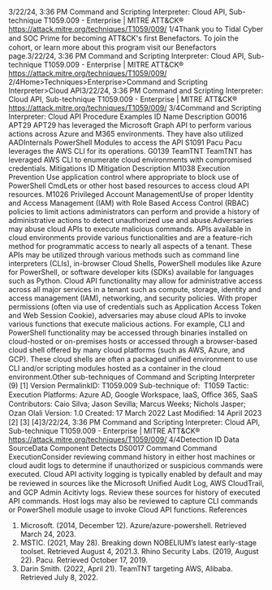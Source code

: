 3/22/24, 3:36 PM Command and Scripting Interpreter: Cloud API, Sub-technique T1059.009 - Enterprise | MITRE ATT&CK®
https://attack.mitre.org/techniques/T1059/009/ 1/4Thank you to Tidal Cyber and SOC Prime for becoming ATT&CK's ﬁrst Benefactors. To join the cohort, or learn more about this program visit our
Benefactors page.3/22/24, 3:36 PM Command and Scripting Interpreter: Cloud API, Sub-technique T1059.009 - Enterprise | MITRE ATT&CK®
https://attack.mitre.org/techniques/T1059/009/ 2/4Home>Techniques>Enterprise>Command and Scripting Interpreter>Cloud API3/22/24, 3:36 PM Command and Scripting Interpreter: Cloud API, Sub-technique T1059.009 - Enterprise | MITRE ATT&CK®
https://attack.mitre.org/techniques/T1059/009/ 3/4Command and Scripting Interpreter: Cloud API
Procedure Examples
ID Name Description
G0016 APT29 APT29 has leveraged the Microsoft Graph API to perform various actions across Azure and M365 environments.
They have also utilized AADInternals PowerShell Modules to access the API 
S1091 Pacu Pacu leverages the AWS CLI for its operations.
G0139 TeamTNT TeamTNT has leveraged AWS CLI to enumerate cloud environments with compromised credentials.
Mitigations
ID Mitigation Description
M1038 Execution Prevention Use application control where appropriate to block use of PowerShell CmdLets or other host based
resources to access cloud API resources.
M1026 Privileged Account
ManagementUse of proper Identity and Access Management (IAM) with Role Based Access Control (RBAC)
policies to limit actions administrators can perform and provide a history of administrative actions to
detect unauthorized use and abuse.Adversaries may abuse cloud APIs to execute malicious commands. APIs available in cloud environments provide various functionalities
and are a feature-rich method for programmatic access to nearly all aspects of a tenant. These APIs may be utilized through various
methods such as command line interpreters (CLIs), in-browser Cloud Shells, PowerShell modules like Azure for PowerShell, or software
developer kits (SDKs) available for languages such as Python.
Cloud API functionality may allow for administrative access across all major services in a tenant such as compute, storage, identity and
access management (IAM), networking, and security policies.
With proper permissions (often via use of credentials such as Application Access Token and Web Session Cookie), adversaries may abuse
cloud APIs to invoke various functions that execute malicious actions. For example, CLI and PowerShell functionality may be accessed
through binaries installed on cloud-hosted or on-premises hosts or accessed through a browser-based cloud shell offered by many cloud
platforms (such as AWS, Azure, and GCP). These cloud shells are often a packaged uniﬁed environment to use CLI and/or scripting modules
hosted as a container in the cloud environment.Other sub-techniques of Command and Scripting Interpreter (9)
[1]
Version PermalinkID: T1059.009
Sub-technique of:  T1059
 
Tactic: Execution
 
Platforms: Azure AD, Google Workspace, IaaS, Oﬃce 365, SaaS
Contributors: Caio Silva; Jason Sevilla; Marcus Weeks; Nichols Jasper; Ozan Olali
Version: 1.0
Created: 17 March 2022
Last Modiﬁed: 14 April 2023
[2]
[3]
[4]3/22/24, 3:36 PM Command and Scripting Interpreter: Cloud API, Sub-technique T1059.009 - Enterprise | MITRE ATT&CK®
https://attack.mitre.org/techniques/T1059/009/ 4/4Detection
ID Data SourceData Component Detects
DS0017 Command Command
ExecutionConsider reviewing command history in either host machines or cloud audit logs to determine
if unauthorized or suspicious commands were executed.
Cloud API activity logging is typically enabled by default and may be reviewed in sources like
the Microsoft Uniﬁed Audit Log, AWS CloudTrail, and GCP Admin Acitivty logs. Review these
sources for history of executed API commands. Host logs may also be reviewed to capture
CLI commands or PowerShell module usage to invoke Cloud API functions.
References
1. Microsoft. (2014, December 12). Azure/azure-powershell.
Retrieved March 24, 2023.
2. MSTIC. (2021, May 28). Breaking down NOBELIUM’s latest
early-stage toolset. Retrieved August 4, 2021.3. Rhino Security Labs. (2019, August 22). Pacu. Retrieved
October 17, 2019.
4. Darin Smith. (2022, April 21). TeamTNT targeting AWS,
Alibaba. Retrieved July 8, 2022.